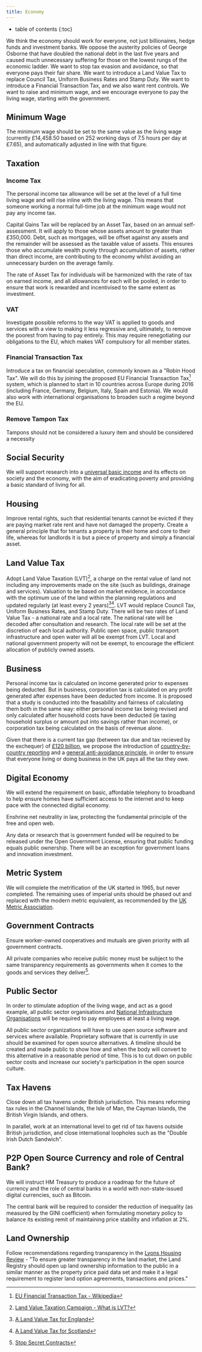 ```yaml
---
title: Economy
---
```


* table of contents
{:toc}

We think the economy should work for everyone, not just billionaires, hedge funds and investment banks. We oppose the austerity policies of George Osborne that have doubled the national debt in the last five years and caused much unnecessary suffering for those on the lowest rungs of the economic ladder. We want to stop tax evasion and avoidance, so that everyone pays their fair share. We want to introduce a Land Value Tax to replace Council Tax, Uniform Business Rates and Stamp Duty. We want to introduce a Financial Transaction Tax, and we also want rent controls. We want to raise and minimum wage, and we encourage everyone to pay the living wage, starting with the government.

## Minimum Wage

The minimum wage should be set to the same value as the living wage (currently £14,458.50 based on 252 working days of 7.5 hours per day at £7.65), and automatically adjusted in line with that figure.

## Taxation

### Income Tax

The personal income tax allowance will be set at the level of a full time living wage and will rise inline with the living wage. This means that someone working a normal full-time job at the minimum wage would not pay any income tax.

Capital Gains Tax will be replaced by an Asset Tax, based on an annual self-assessment. It will apply to those whose assets amount to greater than £350,000. Debt, such as mortgages, will be offset against any assets and the remainder will be assessed as the taxable value of assets. This ensures those who accumulate wealth purely through accumulation of assets, rather than direct income, are contributing to the economy whilst avoiding an unnecessary burden on the average family.

The rate of Asset Tax for individuals will be harmonized with the rate of tax on earned income, and all allowances for each will be pooled, in order to ensure that work is rewarded and incentivised to the same extent as investment.

### VAT
Investigate possible reforms to the way VAT is applied to goods and services with a view to making it less regressive and, ultimately, to remove the poorest from having to pay entirely. This may require renegotiating our obligations to the EU, which makes VAT compulsory for all member states.

### Financial Transaction Tax

Introduce a tax on financial speculation, commonly known as a "Robin Hood Tax". We will do this by joining the proposed EU Financial Transaction Tax[^1] system, which is planned to start in 10 countries across Europe during 2016 (including France, Germany, Belgium, Italy, Spain and Estonia). We would also work with international organisations to broaden such a regime beyond the EU.

### Remove Tampon Tax
Tampons should not be considered a luxury item and should be considered a necessity 

## Social Security

We will support research into a [universal basic income](https://en.wikipedia.org/wiki/Basic_income) and its effects on society and the economy, with the aim of eradicating poverty and providing a basic standard of living for all.

## Housing

Improve rental rights, such that residential tenants cannot be evicted if they are paying market rate rent and have not damaged the property. Create a general principle that for tenants a property is their home and core to their life, whereas for landlords it is but a piece of property and simply a financial asset.

## Land Value Tax

Adopt Land Value Taxation (LVT)[^3], a charge on the rental value of land not including any improvements made on the site (such as buildings, drainage and services). Valuation to be based on market evidence, in accordance with the optimum use of the land within the planning regulations and updated regularly (at least every 2 years)[^4][^5]. LVT would replace Council Tax,  Uniform Business Rates, and Stamp Duty. There will be two rates of Land Value Tax - a national rate and a local rate. The national rate will be decoded after consultation and research. The local rate will be set at the discretion of each local authority. Public open space, public transport infrastructure and open water will all be exempt from LVT. Local and national government property will not be exempt, to encourage the efficient allocation of publicly owned assets.

## Business

Personal income tax is calculated on income generated prior to expenses being deducted. But in business, corporation tax is calculated on any profit generated after expenses have been deducted from income. It is proposed that a study is conducted into the feasability and fairness of calculating them both in the same way: either personal income tax being revised and only calculated after household costs have been deducted (ie taxing household surplus or amount put into savings rather than income), or corporation tax being calculated on the basis of revenue alone.

Given that there is a current tax gap (between tax due and tax recieved by the exchequer) of [£120 billion](http://www.taxresearch.org.uk/Documents/FAQ1TaxGap.pdf), we propose the introduction of [country-by-country reporting](http://www.taxresearch.org.uk/Documents/CBC.pdf) and a [general anti-avoidance principle](http://www.taxresearch.org.uk/Blog/2012/06/20/why-we-need-a-genuine-general-anti-avoidance-principle-to-beat-tax-abuse-2/), in order to ensure that everyone living or doing business in the UK pays all the tax they owe.

## Digital Economy

We will extend the requirement on basic, affordable telephony to broadband to help ensure homes have sufficient access to the internet and to keep pace with the connected digital economy.

Enshrine net neutrality in law, protecting the fundamental principle of the free and open web.

Any data or research that is government funded will be required to be released under the Open Government License, ensuring that public funding equals public ownership. There will be an exception for government loans and innovation investment.

## Metric System

We will complete the metrification of the UK started in 1965, but never completed. The remaining uses of imperial units should be phased out and replaced with the modern metric equivalent, as recommended by the [UK Metric Association](http://metric.org.uk/).

## Government Contracts

Ensure worker-owned cooperatives and mutuals are given priority with all government contracts.

All private companies who receive public money must be subject to the same transparency requirements as governments when it comes to the goods and services they deliver[^2].

## Public Sector

In order to stimulate adoption of the living wage, and act as a good example, all public sector organisations and [National Infrastructure Organisations](infrastructure.html) will be required to pay employees at least a living wage.

All public sector organizations will have to use open source software and services where available. Proprietary software that is currently in use should be examined for open source alternatives. A timeline should be created and made public to show how and when the body will convert to this alternative in a reasonable period of time. This is to cut down on public sector costs and increase our society's participation in the open source culture.

## Tax Havens

Close down all tax havens under British jurisdiction. This means reforming tax rules in the Channel Islands, the Isle of Man, the Cayman Islands, the British Virgin Islands, and others.

In parallel, work at an international level to get rid of tax havens outside British jurisdiction, and close international loopholes such as the "Double Irish Dutch Sandwich".

## P2P Open Source Currency and role of Central Bank?

We will instruct HM Treasury to produce a roadmap for the future of currency and the role of central banks in a world with non-state-issued digital currencies, such as Bitcoin.

The central bank will be required to consider the reduction of inequality (as measured by the GINI coefficient) when formulating monetary policy to balance its existing remit of maintaining price stability and inflation at 2%. 

## Land Ownership

Follow recommendations regarding transparency in the [Lyons Housing Review](http://www.yourbritain.org.uk/uploads/editor/files/The_Lyons_Housing_Review_2.pdf) - "To ensure greater transparency in the land market, the Land Registry should open up land ownership
information to the public in a similar manner as the property price paid data set and make it a legal
requirement to register land option agreements, transactions and prices."

[^1]: [EU Financial Transaction Tax - Wikipedia](https://en.wikipedia.org/wiki/European_Union_financial_transaction_tax)
[^2]: [Stop Secret Contracts](http://stopsecretcontracts.org/)
[^3]: [Land Value Taxation Campaign - What is LVT?](http://www.landvaluetax.org/what-is-lvt/)
[^4]: [A Land Value Tax for England](http://www.andywightman.com/docs/LVT_england_final.pdf)
[^5]: [A Land Value Tax for Scotland](http://www.andywightman.com/docs/LVTREPORT.pdf)
